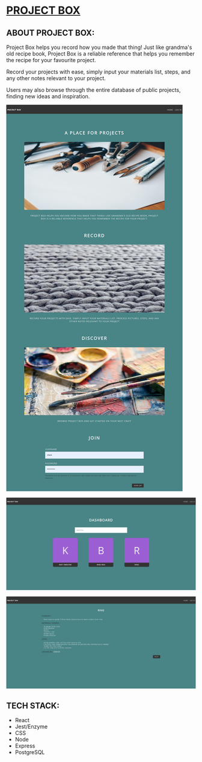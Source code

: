 #   [PROJECT BOX](http://project-box.now.sh)

##  ABOUT PROJECT BOX:

 Project Box helps you record how you made that thing! 
 Just like grandma's old recipe book, Project Box is a reliable reference that helps you remember the recipe for your favourite project.

 Record your projects with ease, simply input your materials list, steps, and any other notes relevant to your project.

 Users may also browse through the entire database of public projects, finding new ideas and inspiration.

![Landing Page](/public/pboxlanding.png)

![Dashboard](/public/pboxdash.png)

![Project View](/public/pboxview.png)


##  TECH STACK:

*   React
*   Jest/Enzyme
*   CSS
*   Node
*   Express
*   PostgreSQL
